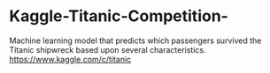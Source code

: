 # Kaggle-Titanic-Competition-
Machine learning model that predicts which passengers survived the Titanic shipwreck based upon several characteristics.
https://www.kaggle.com/c/titanic
